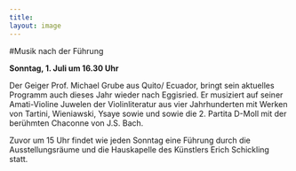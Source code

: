 ```yaml
---
title: 
layout: image
---
```


#Musik nach der Führung

**Sonntag,  1. Juli um 16.30 Uhr** 

 
Der Geiger Prof. Michael Grube aus Quito/ Ecuador, bringt sein aktuelles Programm auch dieses Jahr wieder nach Eggisried. Er musiziert auf seiner Amati-Violine Juwelen der Violinliteratur aus vier Jahrhunderten mit Werken von Tartini, Wieniawski, Ysaye
sowie und sowie die 2. Partita D-Moll mit der berühmten Chaconne von J.S. Bach. 

Zuvor um 15 Uhr findet wie jeden Sonntag eine Führung durch die Ausstellungsräume und die Hauskapelle des Künstlers Erich Schickling statt.
